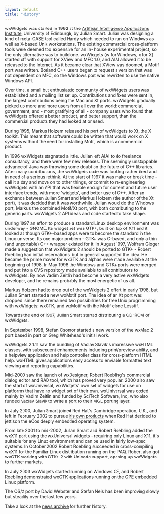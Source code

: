 ```yaml
---
layout: default
title: "History"
---
```


wxWidgets was started in 1992 at the
[Artificial Intelligence Applications Institute][1], University of Edinburgh,
by Julian Smart. Julian was designing a kind of meta-CASE tool called Hardy
which needed to run on Windows as well as X-based Unix workstations. The
existing commercial cross-platform tools were deemed too expensive for an in-
house experimental project, so the only alternative was to build one. wxWidgets
(w for Windows, x for X) started off with support for XView and MFC 1.0, and
AIAI allowed it to be released to the Internet. As it became clear that XView
was doomed, a Motif port was written. Borland C++ users began to request a
version that was not dependent on MFC, so the Windows port was rewritten to use
the native Windows API.

[1]: http://www.aiai.ed.ac.uk/

Over time, a small but enthusiastic community of wxWidgets users was
established and a mailing list set up. Contributions and fixes were sent in,
the largest contributions being the Mac and Xt ports. wxWidgets gradually
picked up more and more users from all over the world: commercial, government,
and - most gratifying of all - company users who found that wxWidgets offered a
better product, and better support, than the commercial products they had
looked at or used.

During 1995, Markus Holzem released his port of wxWidgets to Xt, the X toolkit.
This meant that software could be written that would work on X systems without
the need for installing Motif, which is a commercial product.

In 1996 wxWidgets stagnated a little. Julian left AIAI to do freelance
consultancy, and there were few new releases. The seemingly unstoppable advance
of Java was throwing some doubt on the future of C++ libraries. After many
contributions, the wxWidgets code was looking rather tired and in need of a
serious rethink. At the start of 1997 it was make or break time - call it a day
and move on to other things, or commit to re-engineering wxWidgets with an API
that was flexible enough for current and future user interface trends, with
more 'widgets', and better use of C++. After an exchange between Julian Smart
and Markus Holzem (the author of the Xt port), it was decided that it was
worthwhile. Julian would do the Windows port, Markus the combined Motif/Xt
port, with both contributing to the generic parts. wxWidgets 2 API ideas and
code started to take shape.

During 1997 an effort to produce a standard Linux desktop environment was
underway - GNOME. Its widget set was GTK+, built on top of X11 and it looked as
though GTK+-based apps were to become the standard in the Linux universe. Its
one major problem - GTK+ was C-based, and only a thin (and unportable) C++
wrapper existed for it. In August 1997, Wolfram Gloger made a suggestion that
wxWidgets 2 should be ported to GTK+ - Robert Roebling had initial
reservations, but in general supported the idea. He became the prime mover for
wxGTK and alphas were made available at the beginning of 1998. In May 1998 the
Windows and GTK+ ports were merged and put into a CVS repository made available
to all contributors to wxWidgets. By now Vadim Zeitlin had become a very active
wxWidgets developer, and he remains probably the most energetic of us all.

Markus Holzem had to drop out of the wxWidgets 2 effort in early 1998, but
Julian Smart started a new wxMotif port. The idea of an Xt port was dropped,
since there remained two possibilities for free Unix programming with
wxWidgets: wxGTK, and wxMotif with the Motif clone Lesstif.

Towards the end of 1997, Julian Smart started distributing a CD-ROM of
wxWidgets.

In September 1998, Stefan Csomor started a new version of the wxMac 2 port
based in part on Greg Whitehead's initial work.

wxWidgets 2.1.11 saw the bundling of Vaclav Slavik's impressive wxHTML classes,
with subsequent enhancements including print/preview ability, and a helpview
application and help controller class for cross-platform HTML help. wxHTML
gives applications easy access to enviable formatted text viewing and reporting
capabilities.

Mid-2000 saw the launch of wxDesigner, Robert Roebling's commercial dialog
editor and RAD tool, which has proved very popular. 2000 also saw the start of
wxUniversal, wxWidgets' own set of widgets for use on platforms that have no
widget set of their own. wxUniversal was coded mainly by Vadim Zeitlin and
funded by SciTech Software, Inc, who also funded Vaclav Slavik to write a port
to their MGL porting layer.

In July 2000, Julian Smart joined Red Hat's Cambridge operation, U.K., and left
in February 2002 to pursue [his own products][2] when Red Hat decided to
jettison the eCos deeply embedded operating system.

[2]: http://www.anthemion.co.uk/

From late 2001 to mid-2002, Julian Smart and Robert Roebling added the wxX11
port using the wxUniversal widgets - requiring only Linux and X11, it's
suitable for any Linux environment and can be used in fairly low-spec systems.
In October 2002 Robert Roebling succeeded in cross-compiling wxX11 for the
Familiar Linux distribution running on the iPAQ. Robert also got wxGTK working
with GTK+ 2 with Unicode support, opening up wxWidgets to further markets.

In July 2003 wxWidgets started running on Windows CE, and Robert Roebling
demonstrated wxGTK applications running on the GPE embedded Linux platform.

The OS/2 port by David Webster and Stefan Neis has been improving slowly but
steadily over the last few years.

Take a look at the [news archive][3] for further history.

[3]: /news/archive/